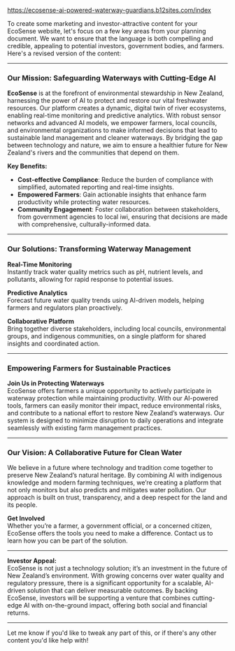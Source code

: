 https://ecosense-ai-powered-waterway-guardians.b12sites.com/index


To create some marketing and investor-attractive content for your EcoSense website, let's focus on a few key areas from your planning document. We want to ensure that the language is both compelling and credible, appealing to potential investors, government bodies, and farmers. Here's a revised version of the content:

---

### **Our Mission: Safeguarding Waterways with Cutting-Edge AI**

**EcoSense** is at the forefront of environmental stewardship in New Zealand, harnessing the power of AI to protect and restore our vital freshwater resources. Our platform creates a dynamic, digital twin of river ecosystems, enabling real-time monitoring and predictive analytics. With robust sensor networks and advanced AI models, we empower farmers, local councils, and environmental organizations to make informed decisions that lead to sustainable land management and cleaner waterways. By bridging the gap between technology and nature, we aim to ensure a healthier future for New Zealand's rivers and the communities that depend on them.

**Key Benefits:**
- **Cost-effective Compliance**: Reduce the burden of compliance with simplified, automated reporting and real-time insights.
- **Empowered Farmers**: Gain actionable insights that enhance farm productivity while protecting water resources.
- **Community Engagement**: Foster collaboration between stakeholders, from government agencies to local iwi, ensuring that decisions are made with comprehensive, culturally-informed data.

---

### **Our Solutions: Transforming Waterway Management**

**Real-Time Monitoring**  
Instantly track water quality metrics such as pH, nutrient levels, and pollutants, allowing for rapid response to potential issues.

**Predictive Analytics**  
Forecast future water quality trends using AI-driven models, helping farmers and regulators plan proactively.

**Collaborative Platform**  
Bring together diverse stakeholders, including local councils, environmental groups, and indigenous communities, on a single platform for shared insights and coordinated action.

---

### **Empowering Farmers for Sustainable Practices**

**Join Us in Protecting Waterways**  
EcoSense offers farmers a unique opportunity to actively participate in waterway protection while maintaining productivity. With our AI-powered tools, farmers can easily monitor their impact, reduce environmental risks, and contribute to a national effort to restore New Zealand’s waterways. Our system is designed to minimize disruption to daily operations and integrate seamlessly with existing farm management practices.

---

### **Our Vision: A Collaborative Future for Clean Water**

We believe in a future where technology and tradition come together to preserve New Zealand’s natural heritage. By combining AI with indigenous knowledge and modern farming techniques, we’re creating a platform that not only monitors but also predicts and mitigates water pollution. Our approach is built on trust, transparency, and a deep respect for the land and its people.

**Get Involved**  
Whether you’re a farmer, a government official, or a concerned citizen, EcoSense offers the tools you need to make a difference. Contact us to learn how you can be part of the solution.

---

**Investor Appeal:**  
EcoSense is not just a technology solution; it’s an investment in the future of New Zealand’s environment. With growing concerns over water quality and regulatory pressure, there is a significant opportunity for a scalable, AI-driven solution that can deliver measurable outcomes. By backing EcoSense, investors will be supporting a venture that combines cutting-edge AI with on-the-ground impact, offering both social and financial returns.

---

Let me know if you'd like to tweak any part of this, or if there's any other content you'd like help with!
